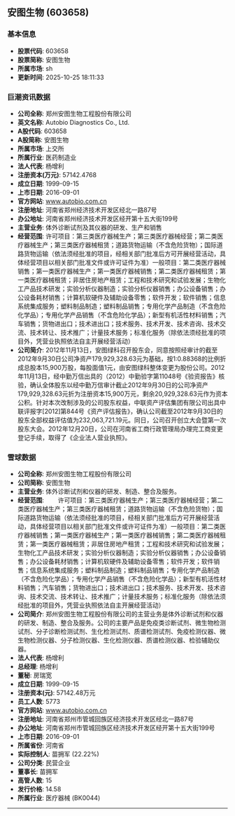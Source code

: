 ## 安图生物 (603658)

### 基本信息

- **股票代码**: 603658
- **股票简称**: 安图生物
- **所属市场**: sh
- **更新时间**: 2025-10-25 18:11:33

### 巨潮资讯数据

- **公司全称**: 郑州安图生物工程股份有限公司
- **英文名称**: Autobio Diagnostics Co., Ltd.
- **A股代码**: 603658
- **A股简称**: 安图生物
- **所属市场**: 上交所
- **所属行业**: 医药制造业
- **法人代表**: 杨增利
- **注册资本(万元)**: 57142.4768
- **成立日期**: 1999-09-15
- **上市日期**: 2016-09-01
- **官方网站**: www.autobio.com.cn
- **注册地址**: 河南省郑州经济技术开发区经北一路87号
- **办公地址**: 河南省郑州经济技术开发区经开第十五大街199号
- **主营业务**: 体外诊断试剂及其仪器的研发、生产和销售
- **经营范围**: 许可项目：第三类医疗器械生产；第三类医疗器械经营；第二类医疗器械生产；第三类医疗器械租赁；道路货物运输（不含危险货物）；国际道路货物运输（依法须经批准的项目，经相关部门批准后方可开展经营活动，具体经营项目以相关部门批准文件或许可证件为准）一般项目：第二类医疗器械销售；第一类医疗器械生产；第一类医疗器械销售；第二类医疗器械租赁；第一类医疗器械租赁；非居住房地产租赁；工程和技术研究和试验发展；生物化工产品技术研发；实验分析仪器制造；实验分析仪器销售；办公设备销售；办公设备耗材销售；计算机软硬件及辅助设备零售；软件开发；软件销售；信息系统集成服务；塑料制品制造；塑料制品销售；专用化学产品制造（不含危险化学品）；专用化学产品销售（不含危险化学品）；新型有机活性材料销售；汽车销售；货物进出口；技术进出口；技术服务、技术开发、技术咨询、技术交流、技术转让、技术推广；计量技术服务；标准化服务（除依法须经批准的项目外，凭营业执照依法自主开展经营活动）
- **公司简介**: 2012年11月13日，安图绿科召开股东会，同意按照经审计的截至2012年9月30日公司净资产179,929,328.63元为基础，按1:0.88368的比例折成总股本15,900万股，每股面值1元，由安图绿科整体变更为股份公司。2012年11月13日，经中勤万信出具的（2012）中勤验字第11048号《验资报告》核验，确认全体股东以经中勤万信审计截止2012年9月30日的公司净资产179,929,328.63元折为注册资本15,900万元，剩余20,929,328.63元作为资本公积。针对本次改制涉及的公司股东权益，中联资产评估集团有限公司出具中联评报字[2012]第844号《资产评估报告》，确认公司截至2012年9月30日的股东全部权益评估值为232,063,721.19元。同日，公司召开创立大会暨第一次股东大会。2012年12月20日，公司在河南省工商行政管理局办理完工商变更登记手续，取得了《企业法人营业执照》。

### 雪球数据

- **公司全称**: 郑州安图生物工程股份有限公司
- **公司简称**: 安图生物
- **主营业务**: 体外诊断试剂和仪器的研发、制造、整合及服务。
- **经营范围**: 　　许可项目：第三类医疗器械生产；第三类医疗器械经营；第二类医疗器械生产；第三类医疗器械租赁；道路货物运输（不含危险货物）；国际道路货物运输（依法须经批准的项目，经相关部门批准后方可开展经营活动，具体经营项目以相关部门批准文件或许可证件为准）一般项目：第二类医疗器械销售；第一类医疗器械生产；第一类医疗器械销售；第二类医疗器械租赁；第一类医疗器械租赁；非居住房地产租赁；工程和技术研究和试验发展；生物化工产品技术研发；实验分析仪器制造；实验分析仪器销售；办公设备销售；办公设备耗材销售；计算机软硬件及辅助设备零售；软件开发；软件销售；信息系统集成服务；塑料制品制造；塑料制品销售；专用化学产品制造（不含危险化学品）；专用化学产品销售（不含危险化学品）；新型有机活性材料销售；汽车销售；货物进出口；技术进出口；技术服务、技术开发、技术咨询、技术交流、技术转让、技术推广；计量技术服务；标准化服务（除依法须经批准的项目外，凭营业执照依法自主开展经营活动）
- **公司简介**: 郑州安图生物工程股份有限公司的主营业务是体外诊断试剂和仪器的研发、制造、整合及服务。公司的主要产品是免疫类诊断试剂、微生物检测试剂、分子诊断检测试剂、生化检测试剂、质谱检测试剂、免疫检测仪器、微生物检测仪器、分子检测仪器、生化检测仪器、质谱检测仪器、检验辅助仪器。
- **法人代表**: 杨增利
- **总经理**: 杨增利
- **董秘**: 房瑞宽
- **成立日期**: 1999-09-15
- **注册资本(元)**: 57142.48万元
- **员工人数**: 5773
- **官方网站**: www.autobio.com.cn
- **注册地址**: 河南省郑州市管城回族区经济技术开发区经北一路87号
- **办公地址**: 河南省郑州市管城回族区经济技术开发区经开第十五大街199号
- **上市日期**: 2016-09-01
- **所属省份**: 河南省
- **实际控制人**: 苗拥军 (22.22%)
- **公司分类**: 民营企业
- **董事长**: 苗拥军
- **高管人数**: 15
- **发行价格**: 14.58
- **所属行业**: 医疗器械 (BK0044)

---